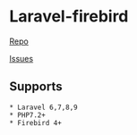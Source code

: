 # Laravel-firebird

[Repo](https://github.com/harrygulliford/laravel-firebird)

[Issues](https://github.com/harrygulliford/laravel-firebird/issues)

## Supports
	* Laravel 6,7,8,9
	* PHP7.2+
	* Firebird 4+
